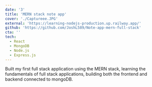 ```yaml
---
date: '3'
title: 'MERN stack note app'
cover: './Captureee.JPG'
external: 'https://learning-nodejs-production.up.railway.app/'
github: 'https://github.com/JoshL589/Note-app-mern-full-stack'
cta: ''
tech:
  - React
  - MongoDB
  - Node.js
  - Express.js
---
```


Built my first full stack application using the MERN stack, learning the fundamentals of full stack applications, building both the frontend and backend connected to mongoDB.
